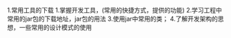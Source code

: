 1.常用工具的下载
1.掌握开发工具，(常用的快捷方式，提供的功能)
2.学习工程中常用的jar包的下载地址，jar包的用法
3.使用jar中常用的类；
4.了解开发架构的思想，一些常用的设计模式的使用

